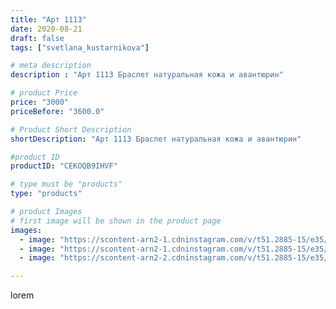 ```yaml
---
title: "Арт 1113"
date: 2020-08-21
draft: false
tags: ["svetlana_kustarnikova"]

# meta description
description : "Арт 1113 Браслет натуральная кожа и авантюрин"

# product Price
price: "3000"
priceBefore: "3600.0"

# Product Short Description
shortDescription: "Арт 1113 Браслет натуральная кожа и авантюрин"

#product ID
productID: "CEKOQB9IHVF"

# type must be "products"
type: "products"

# product Images
# first image will be shown in the product page
images:
  - image: "https://scontent-arn2-1.cdninstagram.com/v/t51.2885-15/e35/118199538_3419409054778384_1179472598488546131_n.jpg?se=7&tp=1&_nc_ht=scontent-arn2-1.cdninstagram.com&_nc_cat=104&_nc_ohc=k6heSJV_eoEAX9HFenl&oh=2d767b5a7050e6d8912e45ddb3224fc8&oe=606AE5C1&ig_cache_key=MjM4MDc3ODAyMDEyNTM3OTg4NA%3D%3D.2"
  - image: "https://scontent-arn2-1.cdninstagram.com/v/t51.2885-15/e35/118075751_706943833191335_3430463530909873611_n.jpg?se=7&tp=1&_nc_ht=scontent-arn2-1.cdninstagram.com&_nc_cat=111&_nc_ohc=aVNoo-lHnikAX_yFzAB&oh=b794dfd18056200bb218d2374ca2c1f7&oe=606CB962&ig_cache_key=MjM4MDc3ODAyMDE0MjI2ODU5Ng%3D%3D.2"
  - image: "https://scontent-arn2-2.cdninstagram.com/v/t51.2885-15/e35/118172084_353711098966164_5631068029684939518_n.jpg?se=7&tp=1&_nc_ht=scontent-arn2-2.cdninstagram.com&_nc_cat=100&_nc_ohc=g9YN4lhzWCkAX_3ucnK&oh=0b13d20a527d0267343d15662aea1035&oe=606C384C&ig_cache_key=MjM4MDc3ODAyMDE1MDY5NDgxNw%3D%3D.2"

---
```

lorem
